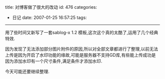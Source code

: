 title: 对博客做了很大的改动
id: 476
categories:
  - 日记
date: 2007-01-25 16:57:25
tags:
---

用了些时间又新写了一套sablog-x 1.2 模板,这次这个真的太酷了,运用了几个经典特效.

因为发现了无法添加部分图片附件的原因,所以对全部文章都进行了整理,以前无法上传是因为开启了水印功能的缘故,可能是服务器不支持GD库,有些能上传成功是因为添加水印有一个尺寸条件,满足条件才添加水印.

今天可能还要继续整理.